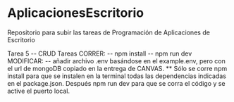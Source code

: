 # AplicacionesEscritorio
Repositorio para subir las tareas de Programación de Aplicaciones de Escritorio

Tarea 5 -- CRUD Tareas
CORRER: -- npm install -- npm run dev
MODIFICAR: -- añadir archivo .env basándose en el example.env, pero con el url de mongoDB copiado en la entrega de CANVAS.
** Sólo se corre npm install para que se instalen en la terminal todas las dependencias indicadas en el package.json. Después npm run dev para que se corra el código y se active el puerto local.
